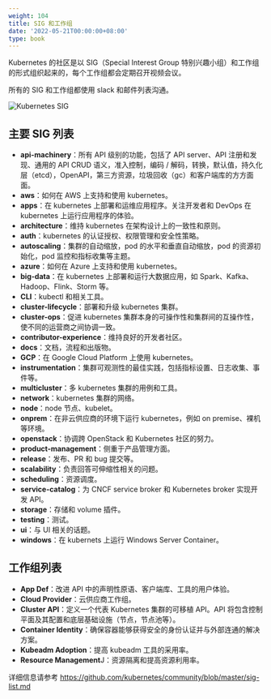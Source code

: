 ```yaml
---
weight: 104
title: SIG 和工作组
date: '2022-05-21T00:00:00+08:00'
type: book
---
```


Kubernetes 的社区是以 SIG（Special Interest Group 特别兴趣小组）和工作组的形式组织起来的，每个工作组都会定期召开视频会议。

所有的 SIG 和工作组都使用 slack 和邮件列表沟通。

![Kubernetes SIG](../../images/kubernetes-sigs.jpg "Kubernetes SIG 组织结构")

## 主要 SIG 列表

- **api-machinery**：所有 API 级别的功能，包括了 API server、API 注册和发现、通用的 API CRUD 语义，准入控制，编码 / 解码，转换，默认值，持久化层（etcd），OpenAPI，第三方资源，垃圾回收（gc）和客户端库的方方面面。
- **aws**：如何在 AWS 上支持和使用 kubernetes。
- **apps**：在 kubernetes 上部署和运维应用程序。关注开发者和 DevOps 在 kubernetes 上运行应用程序的体验。
- **architecture**：维持 kubernetes 在架构设计上的一致性和原则。
- **auth**：kubernetes 的认证授权、权限管理和安全性策略。
- **autoscaling**：集群的自动缩放，pod 的水平和垂直自动缩放，pod 的资源初始化，pod 监控和指标收集等主题。
- **azure**：如何在 Azure 上支持和使用 kubernetes。
- **big-data**：在 kubernetes 上部署和运行大数据应用，如 Spark、Kafka、Hadoop、Flink、Storm 等。
- **CLI**：kubectl 和相关工具。
- **cluster-lifecycle**：部署和升级 kubernetes 集群。
- **cluster-ops**：促进 kubernetes 集群本身的可操作性和集群间的互操作性，使不同的运营商之间协调一致。
- **contributor-experience**：维持良好的开发者社区。
- **docs**：文档，流程和出版物。
- **GCP**：在 Google Cloud Platform 上使用 kubernetes。
- **instrumentation**：集群可观测性的最佳实践，包括指标设置、日志收集、事件等。
- **multicluster**：多 kubernetes 集群的用例和工具。
- **network**：kubernetes 集群的网络。
- **node**：node 节点、kubelet。
- **onprem**：在非云供应商的环境下运行 kubernetes，例如 on premise、裸机等环境。
- **openstack**：协调跨 OpenStack 和 Kubernetes 社区的努力。
- **product-management**：侧重于产品管理方面。
- **release**：发布、PR 和 bug 提交等。
- **scalability**：负责回答可伸缩性相关的问题。
- **scheduling**：资源调度。
- **service-catalog**：为 CNCF service broker 和 Kubernetes broker 实现开发 API。
- **storage**：存储和 volume 插件。
- **testing**：测试。
- **ui**：与 UI 相关的话题。
- **windows**：在 kubernets 上运行 Windows Server Container。

## 工作组列表

- **App Def**：改进 API 中的声明性原语、客户端库、工具的用户体验。
- **Cloud Provider**：云供应商工作组。
- **Cluster API**：定义一个代表 Kubernetes 集群的可移植 API。API 将包含控制平面及其配置和底层基础设施（节点，节点池等）。
- **Container Identity**：确保容器能够获得安全的身份认证并与外部连通的解决方案。
- **Kubeadm Adoption**：提高 kubeadm 工具的采用率。
- **Resource Management**J：资源隔离和提高资源利用率。

详细信息请参考 <https://github.com/kubernetes/community/blob/master/sig-list.md>
